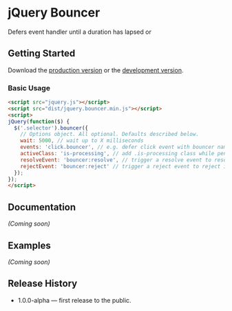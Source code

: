 # jQuery Bouncer

Defers event handler until a duration has lapsed or

## Getting Started
Download the [production version][min] or the [development version][max].

[min]: https://raw.github.com/tableau-mkt/jquery.bouncer/master/dist/bouncer.min.js
[max]: https://raw.github.com/tableau-mkt/jquery.bouncer/master/dist/bouncer.js

### Basic Usage

```html
<script src="jquery.js"></script>
<script src="dist/jquery.bouncer.min.js"></script>
<script>
jQuery(function($) {
  $('.selector').bouncer({
    // Options object. All optional. Defaults described below.
    wait: 5000, // wait up to X milliseconds
    events: 'click.bouncer', // e.g. defer click event with bouncer namespace
    activeClass: 'is-processing', // add .is-processing class while pending
    resolveEvent: 'bouncer:resolve', // trigger a resolve event to resolve immediatley
    rejectEvent: 'bouncer:reject' // trigger a reject event to reject immediately
  });
});
</script>
```

## Documentation
_(Coming soon)_

## Examples
_(Coming soon)_

## Release History
- 1.0.0-alpha — first release to the public.
